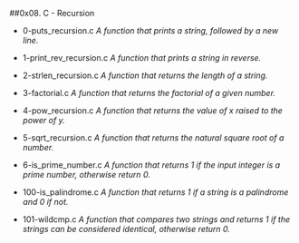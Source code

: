 ##0x08. C - Recursion

- 0-puts_recursion.c *A function that prints a string, followed by a new line.*

- 1-print_rev_recursion.c *A function that prints a string in reverse.*

- 2-strlen_recursion.c *A function that returns the length of a string.*

- 3-factorial.c *A function that returns the factorial of a given number.*

- 4-pow_recursion.c *A function that returns the value of x raised to the power of y.*

- 5-sqrt_recursion.c *A function that returns the natural square root of a number.*

- 6-is_prime_number.c *A function that returns 1 if the input integer is a prime number, otherwise return 0.*

- 100-is_palindrome.c *A function that returns 1 if a string is a palindrome and 0 if not.*

- 101-wildcmp.c *A function that compares two strings and returns 1 if the strings can be considered identical, otherwise return 0.*
